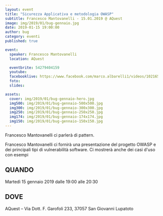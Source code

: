 ```yaml
---
layout: event
title: "Sicurezza Applicativa e metodologia OWASP"
subtitle: Francesco Mantovanelli - 15.01.2019 @ AQuest
image: img/2019/01/bug-gennaio.jpg
date: 2019-01-15 19:00:00
author: bug
category: eventi
published: true

event:
  speaker: Francesco Mantovanelli
  location: AQuest

  eventbrite: 54279404159
  youtube:
  facebooklive: https://www.facebook.com/marco.albarelli1/videos/10216511803099187/
  foto: 
  slides:

assets:
  cover: img/2019/01/bug-gennaio-hero.jpg
  img500: img/2019/01/bug-gennaio-500x500.jpg
  img300: img/2019/01/bug-gennaio-300x300.jpg
  img250: img/2019/01/bug-gennaio-250x250.jpg
  img174: img/2019/01/bug-gennaio-174x174.jpg
  img150: img/2019/01/bug-gennaio-150x150.jpg
---
```


Francesco Mantovanelli ci parlerà di pattern.

Francesco Mantovanelli ci fornirà una presentazione del progetto OWASP e dei principali tipi di vulnerabilità software. Ci mostrerà anche dei casi d'uso con esempi

## QUANDO

Martedì 15 gennaio 2019 dalle 19:00 alle 20:30

## DOVE

AQuest – Via Dott. F. Garofoli 233, 37057 San Giovanni Lupatoto
